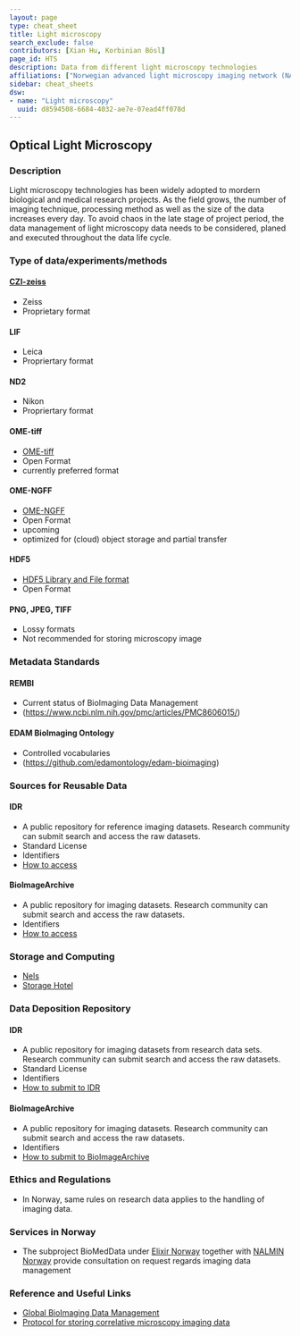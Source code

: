 ```yaml
---
layout: page
type: cheat_sheet
title: Light microscopy
search_exclude: false
contributors: [Xian Hu, Korbinian Bösl]
page_id: HTS
description: Data from different light microscopy technologies
affiliations: ["Norwegian advanced light microscopy imaging network (NALMIN)"]
sidebar: cheat_sheets
dsw:
- name: "Light microscopy"
  uuid: d8594508-6684-4032-ae7e-07ead4ff078d
---
```


## Optical Light Microscopy
<!--Example: High-Throughput Screening-->


### Description
Light microscopy technologies has been widely adopted to mordern biological and medical research projects. As the field grows, the number of imaging technique, processing method as well as the size of the data increases every day. To avoid chaos in the late stage of project period, the data management of light microscopy data needs to be considered, planed and executed throughout the data life cycle.


### Type of data/experiments/methods
#### [CZI-zeiss](https://www.zeiss.com/microscopy/en/products/software/zeiss-zen/czi-image-file-format.html)
- Zeiss
- Proprietary format

#### LIF
- Leica
- Propriertary format

#### ND2
- Nikon
- Propriertary format

#### OME-tiff
- [OME-tiff](https://doi.org/10.25504/FAIRsharing.cq8tg2)
- Open Format
- currently preferred format

#### OME-NGFF
- [OME-NGFF](https://fairsharing.org/3887)
- Open Format
- upcoming
- optimized for (cloud) object storage and partial transfer

#### HDF5
- [HDF5 Library and File format](https://www.hdfgroup.org/solutions/hdf5)
- Open Format

#### PNG, JPEG, TIFF
- Lossy formats
- Not recommended for storing microscopy image

### Metadata Standards

#### REMBI
- Current status of BioImaging Data Management
- (https://www.ncbi.nlm.nih.gov/pmc/articles/PMC8606015/)

#### EDAM BioImaging Ontology
- Controlled vocabularies
- (https://github.com/edamontology/edam-bioimaging)

### Sources for Reusable Data

#### IDR
- A public repository for reference imaging datasets. Research community can submit search and access the raw datasets.
- Standard License
- Identifiers
- [How to access](https://idr.openmicroscopy.org/)

#### BioImageArchive
- A public repository for imaging datasets. Research community can submit search and access the raw datasets.
- Identifiers
- [How to access](https://www.ebi.ac.uk/bioimage-archive/)

### Storage and Computing
<!--Add information about e.g. NeLS-->
- [Nels](https://nels.bioinfo.no/pages/user-terms.xhtml)
- [Storage Hotel](https://www.uio.no/english/services/it/store-collaborate/storage-hotel/)

### Data Deposition Repository

#### IDR
- A public repository for imaging datasets from research data sets. Research community can submit search and access the raw datasets.
- Standard License
- Identifiers
- [How to submit to IDR ](https://idr.openmicroscopy.org/about/submission.html)

#### BioImageArchive
- A public repository for imaging datasets. Research community can submit search and access the raw datasets.
- Identifiers
- [How to submit to BioImageArchive](https://www.ebi.ac.uk/bioimage-archive/)

### Ethics and Regulations
<!--Add information about laws and policies in Norway for relevant data types-->
- In Norway, same rules on research data applies to the handling of imaging data.

### Services in Norway
<!--Add one line description-->
- The subproject BioMedData under [Elixir Norway](https://elixir.no/organization/biomeddata) together with [NALMIN Norway](https://nalmin.no/) provide consultation on request regards imaging data management

### Reference and Useful Links
<!--Add a list of relevant external/global tools-->
- [Global BioImaging Data Management](https://globalbioimaging.org/international-training-courses/repository/image-data)
- [Protocol for storing correlative microscopy imaging data](https://star-protocols.cell.com/protocols/374)
